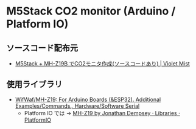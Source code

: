 # M5Stack CO2 monitor (Arduino / Platform IO)

## ソースコード配布元

- [M5Stack + MH-Z19B でCO2モニタ作成(ソースコードあり) | Violet Mist](https://swada.net/monitoring-co2-by-mhz19b/)
## 使用ライブラリ

- [WifWaf/MH-Z19: For Arduino Boards (&ESP32). Additional Examples/Commands., Hardware/Software Serial](https://github.com/WifWaf/MH-Z19)
  - Platform IO では → [MH-Z19 by Jonathan Dempsey · Libraries · PlatformIO](https://platformio.org/lib/show/6091/MH-Z19)
